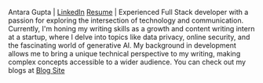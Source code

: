 Antara Gupta | [LinkedIn](https://www.linkedin.com/in/antaragupta25/) [Resume](https://drive.google.com/file/d/1tuQH5eMXqdy83i9wkDbSDkYBfwko6D6G/view?usp=sharing) |
Experienced Full Stack developer with a passion for exploring the intersection of technology and communication. 
Currently, I'm honing my writing skills as a growth and content writing intern at a startup, where I delve into topics like data privacy, online security, and the fascinating world of generative AI. 
My background in development allows me to bring a unique technical perspective to my writing, making complex concepts accessible to a wider audience. 
You can check out my blogs at [Blog Site](https://blog.hidemyid.app/)
